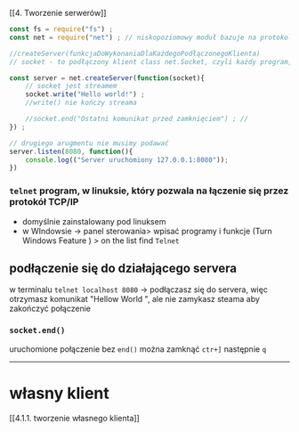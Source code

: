 [[4. Tworzenie serwerów]]

```js
const fs = require("fs") ;
const net = require("net") ; // niskopoziomowy moduł bazuje na protokole TCP/IP

//createServer(funkcjaDoWykonaniaDlaKażdegoPodłączonegoKlienta)
// socket - to podłączony klient class net.Socket, czyli każdy program, który posługuje się protokołem TCP/IP

const server = net.createServer(function(socket){
    // socket jest streamem
    socket.write("Hello world!") ;
	//write() nie kończy streama

	//socket.end("Ostatni komunikat przed zamknięciem") ; //
}) ;

// drugiego arugmentu nie musimy podawać
server.listen(8080, function(){
    console.log(("Server uruchomiony 127.0.0.1:8080"));
})
```
### `telnet` program, w linuksie, który pozwala na łączenie się przez protokół TCP/IP 
- domyślnie zainstalowany pod linuksem
- w WIndowsie -> panel sterowania> wpisać programy i funkcje (Turn Windows Feature  ) > on the list find `Telnet`

## podłączenie się do działającego servera
w terminalu `telnet localhost 8080` -> podłączasz się do servera, więc otrzymasz komunikat "Hellow World ", ale nie zamykasz steama
aby zakończyć połączenie
### `socket.end()`

uruchomione połączenie bez `end()` można zamknąć `ctr+]` następnie `q` 

------
# własny klient
[[4.1.1. tworzenie własnego klienta]]



